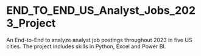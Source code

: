 # END_TO_END_US_Analyst_Jobs_2023_Project
An End-to-End to analyze analyst job postings throughout 2023 in five US cities. The project includes skills in Python, Excel and Power BI.
